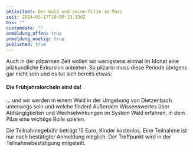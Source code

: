 ```yaml
---
aktivitaet: Der Wald und seine Pilze im März
zeit: 2024-03-17T10:00:13.130Z
bis: ""
customdate: ""
anmeldung_offen: true
anmeldung_noetig: true
published: true
---
```

Auch in der pilzarmen Zeit wollen wir wenigstens einmal im Monat eine pilzkundliche Exkursion anbieten. So pilzarm muss diese Periode übrigens gar nicht sein und es tut sich bereits etwas: 

#### **Die Frühjahrslorcheln sind da!**

... und wir werden in einem Wald in der Umgebung von Dietzenbach unterwegs sein und welche finden! Außerdem Wissenswertes über Abhängigkeiten und Wechselwirkungen im System Wald erfahren, in dem Pilze eine wichtige Rolle spielen.

Die Teilnahmegebühr beträgt 15 Euro, Kinder kostenlos. Eine Teilnahme ist nur nach bestätigter Anmeldung möglich. Der Treffpunkt wird in der Teilnahmebestätigung mitgeteilt.